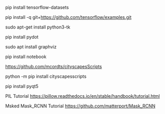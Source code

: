 

pip install tensorflow-datasets

pip install -q git+https://github.com/tensorflow/examples.git

sudo apt-get install python3-tk

pip install pydot

sudo apt install graphviz

pip install notebook


https://github.com/mcordts/cityscapesScripts

python -m pip install cityscapesscripts

pip install pyqt5

PIL Tutorial
https://pillow.readthedocs.io/en/stable/handbook/tutorial.html

Msked Mask_RCNN Tutorial
https://github.com/matterport/Mask_RCNN